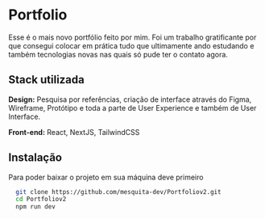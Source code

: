 
# Portfolio

Esse é o mais novo portfólio feito por mim. Foi um trabalho gratificante por que consegui colocar em prática tudo que ultimamente ando estudando e também tecnologias novas nas quais só pude ter o contato agora. 


## Stack utilizada

**Design:** Pesquisa por referências, criação de interface através do Figma, Wireframe, Protótipo e toda a parte de User Experience e também de User Interface.

**Front-end:** React, NextJS, TailwindCSS




## Instalação

Para poder baixar o projeto em sua máquina deve primeiro 

```bash
  git clone https://github.com/mesquita-dev/Portfoliov2.git
  cd Portfoliov2
  npm run dev
```